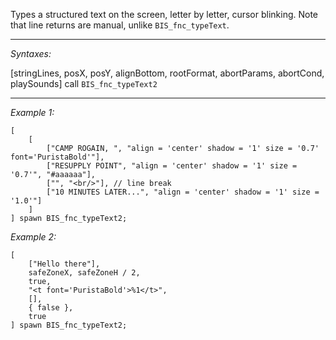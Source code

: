 Types a structured text on the screen, letter by letter, cursor blinking. Note that line returns are manual, unlike `BIS_fnc_typeText`.


---
*Syntaxes:*

[stringLines, posX, posY, alignBottom, rootFormat, abortParams, abortCond, playSounds] call `BIS_fnc_typeText2`

---
*Example 1:*

```sqf
[
	[
		["CAMP ROGAIN, ", "align = 'center' shadow = '1' size = '0.7' font='PuristaBold'"],
		["RESUPPLY POINT", "align = 'center' shadow = '1' size = '0.7'", "#aaaaaa"],
		["", "<br/>"], // line break
		["10 MINUTES LATER...", "align = 'center' shadow = '1' size = '1.0'"]
	]
] spawn BIS_fnc_typeText2;
```

*Example 2:*

```sqf
[
	["Hello there"],
	safeZoneX, safeZoneH / 2,
	true,
	"<t font='PuristaBold'>%1</t>",
	[],
	{ false },
	true
] spawn BIS_fnc_typeText2;
```
